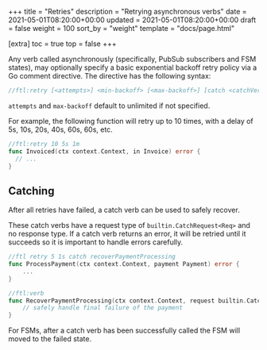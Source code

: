 +++
title = "Retries"
description = "Retrying asynchronous verbs"
date = 2021-05-01T08:20:00+00:00
updated = 2021-05-01T08:20:00+00:00
draft = false
weight = 100
sort_by = "weight"
template = "docs/page.html"

[extra]
toc = true
top = false
+++

Any verb called asynchronously (specifically, PubSub subscribers and FSM states), may optionally specify a basic exponential backoff retry policy via a Go comment directive. The directive has the following syntax:

```go
//ftl:retry [<attempts>] <min-backoff> [<max-backoff>] [catch <catchVerb>]
```

`attempts` and `max-backoff` default to unlimited if not specified.

For example, the following function will retry up to 10 times, with a delay of 5s, 10s, 20s, 40s, 60s, 60s, etc.

```go
//ftl:retry 10 5s 1m
func Invoiced(ctx context.Context, in Invoice) error {
  // ...
}
```

## Catching
After all retries have failed, a catch verb can be used to safely recover.

These catch verbs have a request type of `builtin.CatchRequest<Req>` and no response type. If a catch verb returns an error, it will be retried until it succeeds so it is important to handle errors carefully.

```go
//ftl retry 5 1s catch recoverPaymentProcessing
func ProcessPayment(ctx context.Context, payment Payment) error {
    ...
}

//ftl:verb
func RecoverPaymentProcessing(ctx context.Context, request builtin.CatchRequest[Payment]) error {
    // safely handle final failure of the payment
}
```

For FSMs, after a catch verb has been successfully called the FSM will moved to the failed state.